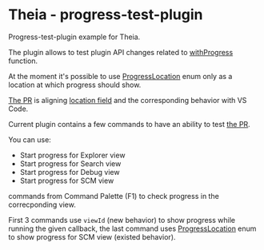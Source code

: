 # Theia - progress-test-plugin
Progress-test-plugin example for Theia.

The plugin allows to test plugin API changes related to [withProgress](https://github.com/eclipse-theia/theia/blob/bdc9aa276cb55e5cf3dc8d7cb6e795ed8ffba998/packages/plugin/src/theia.d.ts#L3954) function.

At the moment it's possible to use [ProgressLocation](https://github.com/eclipse-theia/theia/blob/bdc9aa276cb55e5cf3dc8d7cb6e795ed8ffba998/packages/plugin/src/theia.d.ts#L4172-L4185) enum only as a location at which progress should show.

[The PR](https://github.com/eclipse-theia/theia/pull/8700) is aligning [location field](https://github.com/eclipse-theia/theia/blob/bdc9aa276cb55e5cf3dc8d7cb6e795ed8ffba998/packages/plugin/src/theia.d.ts#L4154) and the corresponding behavior with VS Code.

Current plugin contains a few commands to have an ability to test [the PR](https://github.com/eclipse-theia/theia/pull/8700).

You can use:
- Start progress for Explorer view
- Start progress for Search view
- Start progress for Debug view
- Start progress for SCM view

commands from Command Palette (F1) to check progress in the correcponding view. 

First 3 commands use `viewId` (new behavior) to show progress while running the given callback, the last command uses [ProgressLocation](https://github.com/eclipse-theia/theia/blob/bdc9aa276cb55e5cf3dc8d7cb6e795ed8ffba998/packages/plugin/src/theia.d.ts#L4172-L4185) enum to show progress for SCM view (existed behavior). 

